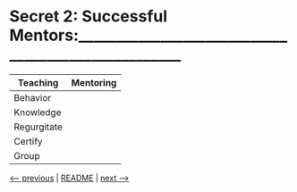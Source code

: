 # Secret  2: Successful Mentors:___________________________________________________

|Teaching             |     Mentoring       |
|---------------------|---------------------|
|Behavior             |                     |
|Knowledge            |                     |
|Regurgitate          |                     |
|Certify              |                     |
|Group                |                     |

[<-- previous](01.md) | [README](README.md) | [next -->](03.md)

